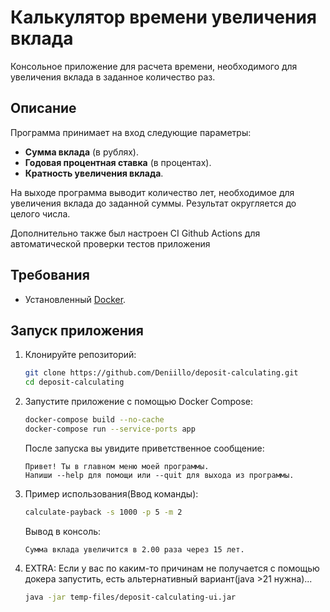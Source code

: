 # Калькулятор времени увеличения вклада

Консольное приложение для расчета времени, необходимого для увеличения вклада в заданное количество раз.

## Описание

Программа принимает на вход следующие параметры:
- **Сумма вклада** (в рублях).
- **Годовая процентная ставка** (в процентах).
- **Кратность увеличения вклада**.

На выходе программа выводит количество лет, необходимое для увеличения вклада до заданной суммы. Результат округляется до целого числа.

Дополнительно также был настроен CI Github Actions для автоматической проверки тестов приложения

## Требования

- Установленный [Docker](https://docs.docker.com/get-started/get-docker/).

## Запуск приложения

1. Клонируйте репозиторий:
   ```bash
   git clone https://github.com/Deniillo/deposit-calculating.git
   cd deposit-calculating
   ```
2. Запустите приложение с помощью Docker Compose:
    ```bash
   docker-compose build --no-cache
   docker-compose run --service-ports app
   ```
   После запуска вы увидите приветственное сообщение:
    ```
    Привет! Ты в главном меню моей программы.
    Напиши --help для помощи или --quit для выхода из программы.
    ```
3. Пример использования(Ввод команды):
    ```bash
   calculate-payback -s 1000 -p 5 -m 2
   ```
    Вывод в консоль:
    ```
   Сумма вклада увеличится в 2.00 раза через 15 лет.
    ```
   
4. EXTRA:
   Если у вас по каким-то причинам не получается с помощью докера запустить, есть альтернативный вариант(java >21 нужна)...
   ```bash
   java -jar temp-files/deposit-calculating-ui.jar
   ```